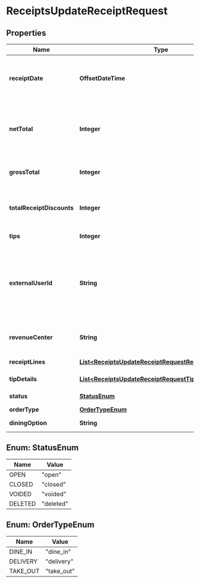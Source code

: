 

# ReceiptsUpdateReceiptRequest


## Properties

| Name | Type | Description | Notes |
|------------ | ------------- | ------------- | -------------|
|**receiptDate** | **OffsetDateTime** | Receipt create date time. UTC date time in ISO8601 format |  [optional] |
|**netTotal** | **Integer** | The net total of the receipt pre tax, post-discounts, pre tips. In cents |  |
|**grossTotal** | **Integer** | The gross total of the receipt in cents |  [optional] |
|**totalReceiptDiscounts** | **Integer** | The total discounts of the receipt in cents |  [optional] |
|**tips** | **Integer** | Total tips in cents |  [optional] |
|**externalUserId** | **String** | External user ID of the sales receipt in your system (must be unique per 7shifts location). |  [optional] |
|**revenueCenter** | **String** | Label for the revenue center for the receipt |  [optional] |
|**receiptLines** | [**List&lt;ReceiptsUpdateReceiptRequestReceiptLinesInner&gt;**](ReceiptsUpdateReceiptRequestReceiptLinesInner.md) | Receipt line items |  [optional] |
|**tipDetails** | [**List&lt;ReceiptsUpdateReceiptRequestTipDetailsInner&gt;**](ReceiptsUpdateReceiptRequestTipDetailsInner.md) | Tip line items |  [optional] |
|**status** | [**StatusEnum**](#StatusEnum) | Status of the receipt |  [optional] |
|**orderType** | [**OrderTypeEnum**](#OrderTypeEnum) | Order type |  [optional] |
|**diningOption** | **String** | Dining option |  [optional] |



## Enum: StatusEnum

| Name | Value |
|---- | -----|
| OPEN | &quot;open&quot; |
| CLOSED | &quot;closed&quot; |
| VOIDED | &quot;voided&quot; |
| DELETED | &quot;deleted&quot; |



## Enum: OrderTypeEnum

| Name | Value |
|---- | -----|
| DINE_IN | &quot;dine_in&quot; |
| DELIVERY | &quot;delivery&quot; |
| TAKE_OUT | &quot;take_out&quot; |



